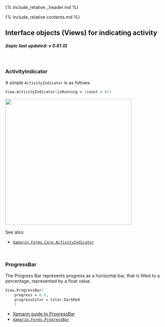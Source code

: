 {% include_relative _header.md %}

{% include_relative contents.md %}

Interface objects (Views) for indicating activity
------
##### (topic last updated: v 0.61.0)
<br /> 

### ActivityIndicator
A simple `ActivityIndicator` is as follows:

```fsharp
View.ActivityIndicator(isRunning = (count > 0))
```

<img src="https://user-images.githubusercontent.com/52166903/60177355-9c424c00-9810-11e9-8275-bd8c2ebcf3c8.png" width="400">

See also:

* [`Xamarin.Forms.Core.ActivityIndicator`](https://docs.microsoft.com/en-us/dotnet/api/Xamarin.Forms.ActivityIndicator)

<br /> 

### ProgressBar

 The Progress Bar represents progress as a horizontal bar, that is filled to a percentage, represented by a float value.

```fsharp 
View.ProgressBar(
    progress = 0.5,
    progressColor = Color.DarkRed
    )
```

* [Xamarin guide to ProgressBar](https://docs.microsoft.com/en-us/xamarin/xamarin-forms/user-interface/progressbar)
* [`Xamarin.Forms.ProgressBar`](https://docs.microsoft.com/en-us/dotnet/api/Xamarin.Forms.ProgressBar?view=xamarin-forms)
